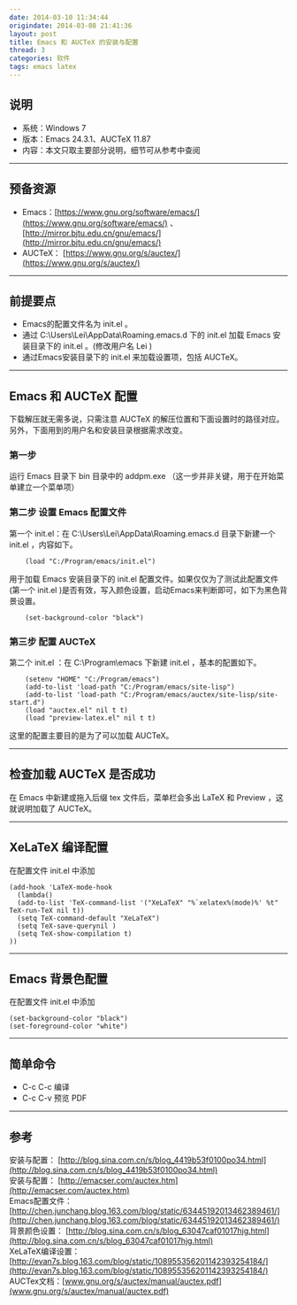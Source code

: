 ```yaml
---
date: 2014-03-10 11:34:44
origindate: 2014-03-08 21:41:36
layout: post
title: Emacs 和 AUCTeX 的安装与配置
thread: 3
categories: 软件
tags: emacs latex
---
```


## 说明
- 系统：Windows 7
- 版本：Emacs 24.3.1、AUCTeX 11.87
- 内容：本文只取主要部分说明，细节可从参考中查阅

----

## 预备资源
- Emacs：[https://www.gnu.org/software/emacs/](https://www.gnu.org/software/emacs/)
、[http://mirror.bjtu.edu.cn/gnu/emacs/](http://mirror.bjtu.edu.cn/gnu/emacs/)
- AUCTeX：
[https://www.gnu.org/s/auctex/‎](https://www.gnu.org/s/auctex/‎)

----

## 前提要点
- Emacs的配置文件名为 init.el 。
- 通过 C:\Users\Lei\AppData\Roaming\.emacs.d 下的 init.el 加载 Emacs 安装目录下的 init.el 。(修改用户名 Lei )
- 通过Emacs安装目录下的 init.el 来加载设置项，包括 AUCTeX。

----

## Emacs 和 AUCTeX 配置
下载解压就无需多说，只需注意 AUCTeX 的解压位置和下面设置时的路径对应。另外，下面用到的用户名和安装目录根据需求改变。

### 第一步
运行 Emacs 目录下 bin 目录中的 addpm.exe （这一步并非关键，用于在开始菜单建立一个菜单项）

### 第二步 设置 Emacs 配置文件
第一个 init.el：在 C:\Users\Lei\AppData\Roaming\.emacs.d 目录下新建一个 init.el ，内容如下。

        (load "C:/Program/emacs/init.el")

用于加载 Emacs 安装目录下的 init.el 配置文件。如果仅仅为了测试此配置文件(第一个 init.el )是否有效，写入颜色设置，启动Emacs来判断即可，如下为黑色背景设置。

        (set-background-color "black")

### 第三步 配置 AUCTeX
第二个 init.el ：在 C:\Program\emacs 下新建 init.el ，基本的配置如下。

        (setenv "HOME" "C:/Program/emacs")
        (add-to-list 'load-path "C:/Program/emacs/site-lisp")
        (add-to-list 'load-path "C:/Program/emacs/auctex/site-lisp/site-start.d")
        (load "auctex.el" nil t t)
        (load "preview-latex.el" nil t t)

这里的配置主要目的是为了可以加载 AUCTeX。

----

## 检查加载 AUCTeX 是否成功
在 Emacs 中新建或拖入后缀 tex 文件后，菜单栏会多出 LaTeX 和 Preview ，这就说明加载了 AUCTeX。

----

## XeLaTeX 编译配置
在配置文件 init.el 中添加

    (add-hook 'LaTeX-mode-hook 
      (lambda()
      (add-to-list 'TeX-command-list '("XeLaTeX" "%`xelatex%(mode)%' %t" TeX-run-TeX nil t))
      (setq TeX-command-default "XeLaTeX")
      (setq TeX-save-querynil )
      (setq TeX-show-compilation t)
    ))

----

## Emacs 背景色配置
在配置文件 init.el 中添加

    (set-background-color "black")
    (set-foreground-color "white")

----

## 简单命令
- C-c C-c 编译
- C-c C-v 预览 PDF

----

## 参考
安装与配置： [http://blog.sina.com.cn/s/blog_4419b53f0100po34.html](http://blog.sina.com.cn/s/blog_4419b53f0100po34.html)  
安装与配置： [http://emacser.com/auctex.htm](http://emacser.com/auctex.htm)  
Emacs配置文件：[http://chen.junchang.blog.163.com/blog/static/63445192013462389461/](http://chen.junchang.blog.163.com/blog/static/63445192013462389461/)  
背景颜色设置： [http://blog.sina.com.cn/s/blog_63047caf01017hjg.html](http://blog.sina.com.cn/s/blog_63047caf01017hjg.html)  
XeLaTeX编译设置： [http://evan7s.blog.163.com/blog/static/108955356201142393254184/](http://evan7s.blog.163.com/blog/static/108955356201142393254184/)  
AUCTex文档：[www.gnu.org/s/auctex/manual/auctex.pdf](www.gnu.org/s/auctex/manual/auctex.pdf)